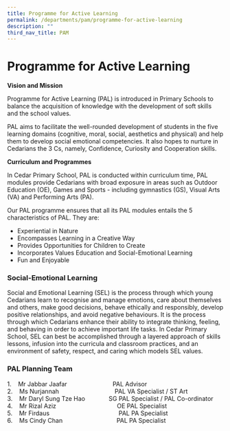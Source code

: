 ```yaml
---
title: Programme for Active Learning
permalink: /departments/pam/programme-for-active-learning
description: ""
third_nav_title: PAM
---
```

# **Programme for Active Learning**

 
**Vision and Mission** 

Programme for Active Learning (PAL) is introduced in Primary Schools to balance the acquisition of knowledge with the development of soft skills and the school values.

PAL aims to facilitate the well-rounded development of students in the five learning domains (cognitive, moral, social, aesthetics and physical) and help them to develop social emotional competencies. It also hopes to nurture in Cedarians the 3 Cs, namely, Confidence, Curiosity and Cooperation skills.


**Curriculum and Programmes**

In Cedar Primary School, PAL is conducted within curriculum time, PAL modules provide Cedarians with broad exposure in areas such as Outdoor Education (OE), Games and Sports - including gymnastics (GS), Visual Arts (VA) and Performing Arts (PA).

Our PAL programme ensures that all its PAL modules entails the 5 characteristics of PAL. They are:

*   Experiential in Nature
*   Encompasses Learning in a Creative Way
*   Provides Opportunities for Children to Create
*   Incorporates Values Education and Social-Emotional Learning
*   Fun and Enjoyable

  

### Social-Emotional Learning

Social and Emotional Learning (SEL) is the process through which young Cedarians learn to recognise and manage emotions, care about themselves and others, make good decisions, behave ethically and responsibly, develop positive relationships, and avoid negative behaviours. It is the process through which Cedarians enhance their ability to integrate thinking, feeling, and behaving in order to achieve important life tasks. In Cedar Primary School, SEL can best be accomplished through a layered approach of skills lessons, infusion into the curricula and classroom practices, and an environment of safety, respect, and caring which models SEL values.



### **PAL Planning Team**


1.    Mr Jabbar Jaafar                           PAL Advisor   
2.    Ms Nurjannah                                 PAL VA Specialist / ST Art    
3.    Mr Daryl Sung Tze Hao              SG PAL Specialist / PAL Co-ordinator   
4.    Mr Rizal Aziz                                    OE PAL Specialist   
5.    Mr Firdaus                                         PAL PA Specialist    
6.    Ms Cindy Chan                                PAL PA Specialist